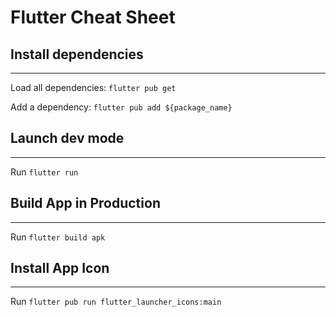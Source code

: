 # Flutter Cheat Sheet

## Install dependencies
---
Load all dependencies:
`flutter pub get`

Add a dependency:
`flutter pub add ${package_name}`

## Launch dev mode
---
Run `flutter run`

## Build App in Production
---
Run `flutter build apk`

## Install App Icon
---
Run `flutter pub run flutter_launcher_icons:main`